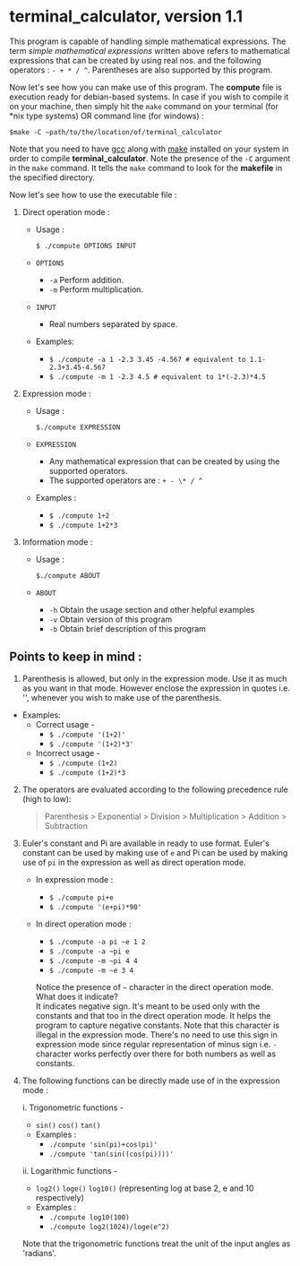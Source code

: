 terminal_calculator, version 1.1
==================================
This program is capable of handling simple mathematical expressions. The term *simple mathematical expressions* written above refers to mathematical expressions that can be created by using real nos. and the following operators : ` - + * / ^ `. Parentheses are also supported by this program.

Now let's see how you can make use of this program. The **compute** file is execution ready for debian-based systems. In case if you wish to compile it on your machine, then simply hit the `make` command on your terminal (for \*nix type systems) OR command line (for windows) :

`$make -C ~path/to/the/location/of/terminal_calculator`

Note that you need to have [gcc](https://gcc.gnu.org/) along with [make](https://www.gnu.org/software/make/) installed on your system in order to compile **terminal_calculator**. Note the presence of the `-C` argument in the `make` command. It tells the `make` command to look for the **makefile** in the specified directory.

Now let's see how to use the executable file :

1. Direct operation mode :
   - Usage :

     `$ ./compute OPTIONS INPUT`

   - `OPTIONS`
     * `-a`    Perform addition.
     * `-m`    Perform multiplication.

   - `INPUT`
     * Real numbers separated by space.
     
   - Examples:
     * `$ ./compute -a 1 -2.3 3.45 -4.567 # equivalent to 1.1-2.3+3.45-4.567`
     * `$ ./compute -m 1 -2.3 4.5 # equivalent to 1*(-2.3)*4.5`

2. Expression mode :
   - Usage :
     
     `$./compute EXPRESSION`

   - `EXPRESSION`
     * Any mathematical expression that can be created by using the supported operators.
     * The supported operators are : `+ - \* / ^`

   - Examples :
     * `$ ./compute 1+2`
     * `$ ./compute 1+2*3`

3. Information mode :
   - Usage :
     
     `$./compute ABOUT`
     
   - `ABOUT`
     * `-h`	Obtain the usage section and other helpful examples
     * `-v`	Obtain version of this program
     * `-b`	Obtain brief description of this program

Points to keep in mind :
------------------------
1. Parenthesis is allowed, but only in the expression mode. Use it as much as you want in that mode. However enclose the expression in quotes i.e. '', whenever you wish to make use of the parenthesis.
  - Examples:
    * Correct usage - 
      - `$ ./compute '(1+2)'` 
      - `$ ./compute '(1+2)*3'`
    * Incorrect usage -
      - `$ ./compute (1+2)`
      - `$ ./compute (1+2)*3`

2. The operators are evaluated according to the following precedence rule (high to low):
   > Parenthesis \> Exponential \> Division \> Multiplication \> Addition \> Subtraction

3. Euler's constant and Pi are available in ready to use format. Euler's constant can be used by making use of `e` and Pi can be used by making 
   use of `pi` in the expression as well as direct operation mode.
   - In expression mode :
     * `$ ./compute pi+e`
     * `$ ./compute '(e+pi)*90'`
  
   - In direct operation mode :
     * `$ ./compute -a pi ~e 1 2`
     * `$ ./compute -a ~pi e`
     * `$ ./compute -m ~pi 4 4`
     * `$ ./compute -m ~e 3 4`

     Notice the presence of `~` character in the direct operation mode. What does it indicate?    
     It indicates negative sign. It's meant to be used only with the constants and that too in the direct operation mode. It helps the program to capture negative constants. Note that this character is illegal in the expression mode. There's no need to use this sign in expression mode since regular representation of minus sign i.e. `-` character works perfectly over there for both numbers as well as constants.

4. The following functions can be directly made use of in the expression mode :

   i. Trigonometric functions -
      * `sin()` `cos()` `tan()`
      * Examples :   
        -  `./compute 'sin(pi)+cos(pi)'`
        -  `./compute 'tan(sin((cos(pi))))'`

   ii. Logarithmic functions -
       
      * `log2()` `loge()` `log10()` (representing log at base 2, e and 10 respectively) 
      * Examples :
        - `./compute log10(100)`
        - `./compute log2(1024)/loge(e^2)`
   
   Note that the trigonometric functions treat the unit of the input angles as 'radians'.  
